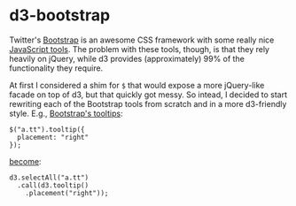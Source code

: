 # d3-bootstrap

Twitter's [Bootstrap](http://twitter.github.com/bootstrap/) is an awesome CSS framework with some really nice [JavaScript tools](http://twitter.github.com/bootstrap/javascript.html). The problem with these tools, though, is that they rely heavily on jQuery, while d3 provides (approximately) 99% of the functionality they require.

At first I considered a shim for `$` that would expose a more jQuery-like facade on top of d3, but that quickly got messy. So intead, I decided to start rewriting each of the Bootstrap tools from scratch and in a more d3-friendly style. E.g., [Bootstrap's tooltips](http://twitter.github.com/bootstrap/javascript.html#tooltips):

```
$("a.tt").tooltip({
  placement: "right"
});
```

[become](http://prag.ma/code/d3-bootstrap/examples/tooltip.html):

```
d3.selectAll("a.tt")
  .call(d3.tooltip()
    .placement("right"));
```